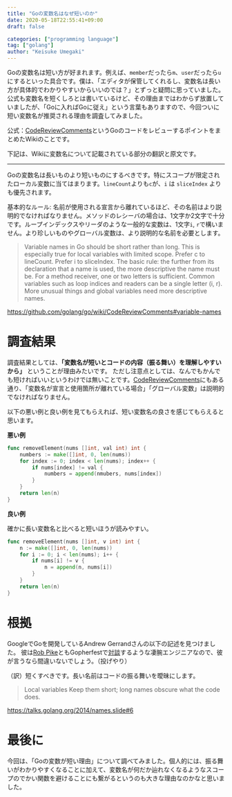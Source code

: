 ```yaml
---
title: "Goの変数名はなぜ短いのか"
date: 2020-05-18T22:55:41+09:00
draft: false

categories: ["programming language"]
tag: ["golang"]
author: "Keisuke Umegaki"
---
```


Goの変数名は短い方が好まれます。例えば、`member`だったら`m`、`user`だったら`u`にするといった具合です。僕は、「エディタが保管してくれるし、変数名は長い方が具体的でわかりやすいからいいのでは？」とずっと疑問に思っていました。
公式も変数名を短くしろとは書いているけど、その理由まではわからず放置していましたが、「Goに入ればGoに従え」という言葉もありますので、今回ついに短い変数名が推奨される理由を調査してみました。

公式：[CodeReviewComments](https://github.com/golang/go/wiki/CodeReviewComments)というGoのコードをレビューするポイントをまとめたWikiのことです。


下記は、Wikiに変数名について記載されている部分の翻訳と原文です。

---

Goの変数名は長いものより短いものにするべきです。特にスコープが限定されたローカル変数に当てはまります。`lineCount`よりも`c`が、`i` は `sliceIndex` よりも優先されます。

基本的なルール: 名前が使用される宣言から離れているほど、その名前はより説明的でなければなりません。メソッドのレシーバの場合は、1文字か2文字で十分です。ループインデックスやリーダのような一般的な変数は、1文字`i`, `r`で構いません。より珍しいものやグローバル変数は、より説明的な名前を必要とします。

> Variable names in Go should be short rather than long. This is especially true for local variables with limited scope. Prefer c to lineCount. Prefer i to sliceIndex.
The basic rule: the further from its declaration that a name is used, the more descriptive the name must be. For a method receiver, one or two letters is sufficient. Common variables such as loop indices and readers can be a single letter (i, r). More unusual things and global variables need more descriptive names.

https://github.com/golang/go/wiki/CodeReviewComments#variable-names


# 調査結果

調査結果としては、**「変数名が短いとコードの内容（振る舞い）を理解しやすいから」** ということが理由みたいです。
ただし注意点としては、なんでもかんでも短ければいいというわけでは無いことです。[CodeReviewComments](https://github.com/golang/go/wiki/CodeReviewComments)にもある通り、「変数名が宣言と使用箇所が離れている場合」「グローバル変数」は説明的でなければなりません。

以下の悪い例と良い例を見てもらえれば、短い変数名の良さを感じてもらえると思います。

**悪い例**

```go
func removeElement(nums []int, val int) int {
	numbers := make([]int, 0, len(nums))
	for index := 0; index < len(nums); index++ {
		if nums[index] != val {
			numbers = append(nmubers, nums[index])
		}
	}
	return len(n)
}
```

**良い例**

確かに長い変数名と比べると短いほうが読みやすい。

```go
func removeElement(nums []int, v int) int {
	n := make([]int, 0, len(nums))
	for i := 0; i < len(nums); i++ {
		if nums[i] != v {
			n = append(n, nums[i])
		}
	}
	return len(n)
}
```

# 根拠

GoogleでGoを開発しているAndrew Gerrandさんの以下の記述を見つけました。
彼は[Rob Pike](https://ja.wikipedia.org/wiki/%E3%83%AD%E3%83%96%E3%83%BB%E3%83%91%E3%82%A4%E3%82%AF)ともGopherfestで[対談](https://www.meetup.com/ja-JP/golangsf/events/220935959/)するような凄腕エンジニアなので、彼が言うなら間違いないでしょう。（投げやり）

（訳）短くすべきです。長い名前はコードの振る舞いを曖昧にします。

>Local variables
Keep them short; long names obscure what the code does.

https://talks.golang.org/2014/names.slide#6

# 最後に

今回は、「Goの変数が短い理由」について調べてみました。個人的には、振る舞いがわかりやすくなることに加えて、変数名が何だか辿れなくなるようなスコープのでかい関数を避けることにも繋がるというのも大きな理由なのかなと思いました。

